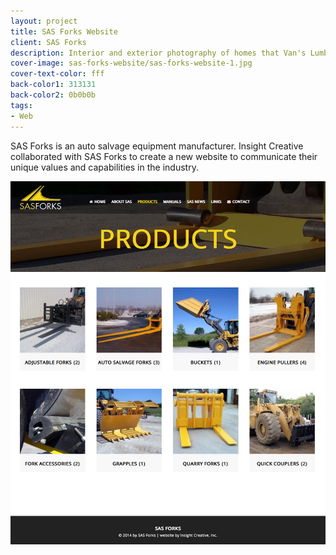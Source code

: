 ```yaml
---
layout: project
title: SAS Forks Website
client: SAS Forks
description: Interior and exterior photography of homes that Van's Lumber has built.
cover-image: sas-forks-website/sas-forks-website-1.jpg
cover-text-color: fff
back-color1: 313131
back-color2: 0b0b0b
tags:
- Web
---
```


SAS Forks is an auto salvage equipment manufacturer. Insight Creative collaborated with SAS Forks to create a new website to communicate their unique values and capabilities in the industry.

![SAS Forks Website](/img/projects/sas-forks-website/sas-forks-website-2.jpg)
